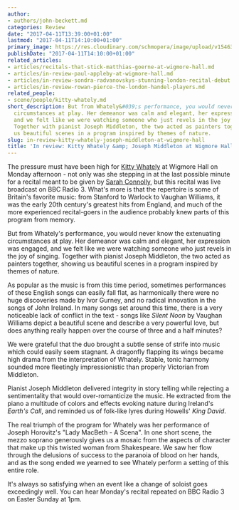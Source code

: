 ```yaml
---
author:
- authors/john-beckett.md
categories: Review
date: "2017-04-11T13:39:00+01:00"
lastmod: "2017-04-11T14:10:00+01:00"
primary_image: https://res.cloudinary.com/schmopera/image/upload/v1546394226/media/2019/01/KittyWhately.gif
publishDate: "2017-04-11T14:10:00+01:00"
related_articles:
- articles/recitals-that-stick-matthias-goerne-at-wigmore-hall.md
- articles/in-review-paul-appleby-at-wigmore-hall.md
- articles/in-review-sondra-radvanovskys-stunning-london-recital-debut.md
- articles/in-review-rowan-pierce-the-london-handel-players.md
related_people:
- scene/people/kitty-whately.md
short_description: But from Whately&#039;s performance, you would never know the extenuating
  circumstances at play. Her demeanor was calm and elegant, her expression was engaged,
  and we felt like we were watching someone who just revels in the joy of singing.
  Together with pianist Joseph Middleton, the two acted as painters together, showing
  us beautiful scenes in a program inspired by themes of nature.
slug: in-review-kitty-whately-joseph-middleton-at-wigmore-hall
title: 'In review: Kitty Whately &amp; Joseph Middleton at Wigmore Hall'
---
```

The pressure must have been high for [Kitty Whately](/scene/people/kitty-whately/) at Wigmore Hall on Monday afternoon - not only was she stepping in at the last possible minute for a recital meant to be given by [Sarah Connolly](/scene/people/sarah-connolly/), but this recital was live broadcast on BBC Radio 3. What's more is that the repertoire is some of Britain's favorite music: from Stanford to Warlock to Vaughan Williams, it was the early 20th century's greatest hits from England, and much of the more experienced recital-goers in the audience probably knew parts of this program from memory.

But from Whately's performance, you would never know the extenuating circumstances at play. Her demeanor was calm and elegant, her expression was engaged, and we felt like we were watching someone who just revels in the joy of singing. Together with pianist Joseph Middleton, the two acted as painters together, showing us beautiful scenes in a program inspired by themes of nature.

As popular as the music is from this time period, sometimes performances of these English songs can easily fall flat, as harmonically there were no huge discoveries made by Ivor Gurney, and no radical innovation in the songs of John Ireland. In many songs set around this time, there is a very noticeable lack of conflict in the text - songs like *Silent Noon* by Vaughan Williams depict a beautiful scene and describe a very powerful love, but does anything really happen over the course of three and a half minutes?

We were grateful that the duo brought a subtle sense of strife into music which could easily seem stagnant. A dragonfly flapping its wings became high drama from the interpretation of Whately. Stable, tonic harmony sounded more fleetingly impressionistic than properly Victorian from Middleton.

Pianist Joseph Middleton delivered integrity in story telling while rejecting a sentimentality that would over-romanticize the music. He extracted from the piano a multitude of colors and effects evoking nature during Ireland's *Earth's Call*, and reminded us of folk-like lyres during Howells' *King David*.

The real triumph of the program for Whately was her performance of Joseph Horovitz's "Lady MacBeth - A Scena". In one short scene, the mezzo soprano generously gives us a mosaic from the aspects of character that make up this twisted woman from Shakespeare. We saw her flow through the delusions of success to the paranoia of blood on her hands, and as the song ended we yearned to see Whately perform a setting of this entire role.

It's always so satisfying when an event like a change of soloist goes exceedingly well. You can hear Monday's recital repeated on BBC Radio 3 on Easter Sunday at 1pm.